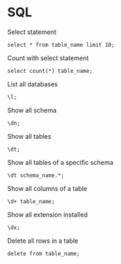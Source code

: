 # SQL

Select statement
```
select * from table_name limit 10;
```
Count with select statement
```
select count(*) table_name;
```
List all databases
```
\l;
```
Show all schema
```
\dn;
```
Show all tables
```
\dt;
```
Show all tables of a specific schema
```
\dt schema_name.*;
```
Show all columns of a table
```
\d+ table_name;
```
Show all extension installed
```
\dx;
```
Delete all rows in a table
```
delete from table_name;
```
